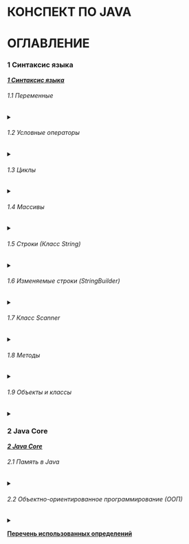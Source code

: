 # **КОНСПЕКТ ПО JAVA**

# ОГЛАВЛЕНИЕ

### 1 Синтаксис языка

[***1 Синтаксис языка***](/conspect/1.md/#1-синтаксис-языка)

###### 1.1 Переменные

<details>
<summary></summary>

[***1.1 Переменные***](/conspect/1.md/#11-переменные)

> [**1.1.1 Виды переменных**](/conspect/1.md/#111-виды-переменных)

> [**1.1.2 Типизация переменных**](/conspect/1.md/#112-типизация-переменных)

> [**1.1.3 Значения переменных по умолчанию**](/conspect/1.md/#113-значения-переменных-по-умолчанию)
</details>

###### 1.2 Условные операторы

<details>
<summary></summary>

[***1.2 Условные операторы***](/conspect/1.md/#12-условные-операторы)

> [**1.2.1 Виды условных операторов в Java**](/conspect/1.md/#121-виды-условных-операторов-в-java)
> > [_1.2.1.1 Оператор ***if***_](/conspect/1.md/#1211-оператор-if)  
> > [_1.2.1.2 Оператор ***if-else***_](/conspect/1.md/#1212-оператор-if-else)  
> > [_1.2.1.3 Оператор ***switch***_](/conspect/1.md/#1213-оператор-switch)  
> > [_1.2.1.4 Тернарный оператор_](/conspect/1.md/#1214-тернарный-оператор)
</details>

###### 1.3 Циклы

<details>
<summary></summary>

[***1.3 Циклы***](/conspect/1.md/#13-циклы)

> [**1.3.1 Цикл _for_**](/conspect/1.md/#131-цикл-for)

> [**1.3.2 Цикл _while_**](/conspect/1.md/#132-цикл-while)

> [**1.3.3 Цикл _do-while_**](/conspect/1.md/#133-цикл-do-while)

> [**1.3.4 Цикл _for each_**](/conspect/1.md/#134-цикл-for-each)
</details>

###### 1.4 Массивы

<details>
<summary></summary>

[***1.4 Массивы***](/conspect/1.md/#14-массивы)

> [**1.4.1 Виды массивов**](/conspect/1.md/#141-виды-массивов)

> [**1.4.2 Способы создания массивов**](/conspect/1.md/#142-способы-создания-массивов)
> > [_1.4.2.1 Объявление массива_](/conspect/1.md/#1421-объявление-массива)  
> > [_1.4.2.2 Инициализация массива_](/conspect/1.md/#1422-инициализация-массива)

> [**1.4.3 Получение значения элемента массива**](/conspect/1.md/#143-получение-значения-элемента-массива)

> [**1.4.4 Свойство массива _length_**](/conspect/1.md/#144-свойство-массива-length)

> [**1.4.5 Класс _Arrays_**](/conspect/1.md/#145-класс-arrays)
> > [_1.4.5.1 toString()_](/conspect/1.md/#1451-tostring)  
> > [_1.4.5.2 fill()_](/conspect/1.md/#1452-fill)  
> > [_1.4.5.3 equals()_](/conspect/1.md/#1453-equals)  
> > [_1.4.5.4 copyOf()_](/conspect/1.md/#1454-copyof)  
> > [_1.4.5.5 sort()_](/conspect/1.md/#1455-sort)
</details>

###### 1.5 Строки (Класс String)

<details>
<summary></summary>

[***1.5 Строки (Класс String)***](/conspect/1.md/#15-строки-класс-string)

> [**1.5.1 Пул строк (String pool)**](/conspect/1.md/#151-пул-строк-string-pool)

> [**1.5.2 Конкатенация (сложение) строк**](/conspect/1.md/#152-конкатенация-сложение-строк)

> [**1.5.3 Методы для работы со строками**](/conspect/1.md/#153-методы-для-работы-со-строками)
> > [_1.5.3.1 equals()_](/conspect/1.md/#1531-equals)  
> > [_1.5.3.2 equalsIgnoreCase()_](/conspect/1.md/#1532-equalsignorecase)  
> > [_1.5.3.3 length()_](/conspect/1.md/#1533-length)  
> > [_1.5.3.4 isEmpty()_](/conspect/1.md/#1534-isempty)  
> > [_1.5.3.5 isBlank()_](/conspect/1.md/#1535-isblank)  
> > [_1.5.3.6 contains()_](/conspect/1.md/#1536-contains)  
> > [_1.5.3.7 endsWith()_](/conspect/1.md/#1537-endswith)  
> > [_1.5.3.8 startsWith()_](/conspect/1.md/#1538-startswith)  
> > [_1.5.3.9 charAt()_](/conspect/1.md/#1539-charat)  
> > [_1.5.3.10 substring()_](/conspect/1.md/#15310-substring)  
> > [_1.5.3.11 toUpperCase()_](/conspect/1.md/#15311-touppercase)  
> > [_1.5.3.12 toLowerCase()_](/conspect/1.md/#15312-tolowercase)  
> > [_1.5.3.13 trim()_](/conspect/1.md/#15313-trim)  
> > [_1.5.3.14 split()_](/conspect/1.md/#15314-split)  
> > [_1.5.3.15 toCharArray()_](/conspect/1.md/#15315-tochararray)  
> > [_1.5.3.16 replace()_](/conspect/1.md/#15316-replace)  
> > [_1.5.3.17 repeat()_](/conspect/1.md/#15317-repeat)

> [**1.5.4 Формирование строк из массивов**](/conspect/1.md/#154-формирование-строк-из-массивов)
> > [_1.5.4.1 Символьный массив_](/conspect/1.md/#1541-символьный-массив)  
> > [_1.5.4.2 Массив байтов_](/conspect/1.md/#1542-массив-байтов)
</details>

###### 1.6 Изменяемые строки (StringBuilder)

<details>
<summary></summary>

[***1.6 Изменяемые строки (StringBuilder)***](/conspect/1.md/#16-изменяемые-строки-stringbuilder)

> [**1.6.1 append()**](/conspect/1.md/#161-append)

> [**1.6.2 toString()**](/conspect/1.md/#162-tostring)
</details>

###### 1.7 Класс Scanner

<details>
<summary></summary>

[***1.7 Класс Scanner***](/conspect/1.md/#17-класс-scanner)

> [**1.7.1 nextLine()**](/conspect/1.md/#171-nextline)

> [**1.7.2 nextInt()**](/conspect/1.md/#172-nextint)

> [**1.7.3 hasNext()**](/conspect/1.md/#173-hasnext)

> [**1.7.4 hasNextInt()**](/conspect/1.md/#174-hasnextint)

> [**1.7.5 hasNextLine()**](/conspect/1.md/#175-hasnextline)

> [**1.7.6 hasNextByte()**](/conspect/1.md/#176-hasnextbyte)

> [**1.7.7 hasNextShort()**](/conspect/1.md/#177-hasnextshort)

> [**1.7.8 hasNextLong()**](/conspect/1.md/#178-hasnextlong)

> [**1.7.9 hasNextFloat()**](/conspect/1.md/#179-hasnextfloat)

> [**1.7.10 hasNextDouble()**](/conspect/1.md/#1710-hasnextdouble)

> [**1.7.11 useDelimiter()**](/conspect/1.md/#1711-usedelimiter)

> [**1.7.12 close()**](/conspect/1.md/#1712-close)
</details>

###### 1.8 Методы

<details>
<summary></summary>

[***1.8 Методы***](/conspect/1.md/#18-методы)

> [**1.8.1 Модификаторы доступа**](/conspect/1.md/#181-модификаторы-доступа)

> [**1.8.2 Типы методов**](/conspect/1.md/#182-типы-методов)

> [**1.8.3 Идентичность методов**](/conspect/1.md/#183-идентичность-методов)

> [**1.8.4 Возвращение значений из метода**](/conspect/1.md/#184-возвращение-значений-из-метода)
</details>

###### 1.9 Объекты и классы

<details>
<summary></summary>

[***1.9 Объекты и классы***](/conspect/1.md/#19-объекты-и-классы)

> [**1.9.1 Объекты**](/conspect/1.md/#191-объекты)

> [**1.9.2 Классы**](/conspect/1.md/#192-классы)

> [**1.9.3 Конструктор**](/conspect/1.md/#193-конструктор)

> [**1.9.4 Ключевое слово _this_**](/conspect/1.md/#194-ключевое-слово-this)

> [**1.9.5 Переменные класса (поля)**](/conspect/1.md/#195-переменные-класса-поля)

> [**1.9.6 Геттеры и сеттеры**](/conspect/1.md/#196-геттеры-и-сеттеры)

> [**1.9.7 Методы объектов**](/conspect/1.md/#197-методы-объектов)
> > [_1.9.7.1 Переопределение метода_](/conspect/1.md/#1971-переопределение-метода)  
> > [_1.9.7.2 toString()_](/conspect/1.md/#1972-tostring)  
> > [_1.9.7.3 equals()_](/conspect/1.md/#1973-equals)  
> > [_1.9.7.4 hashCode()_](/conspect/1.md/#1974-hashcode)  
> > [_1.9.7.5 Контракт между equals() и hashCode()_](/conspect/1.md/#1975-контракт-между-equals-и-hashcode)
</details>

### 2 Java Core

[***2 Java Core***](/conspect/2.md/#2-java-core)

###### 2.1 Память в Java

<details>
<summary></summary>

[***2.1 Память в Java***](/conspect/2.md/#21-память-в-java)

> [**2.1.1 Стек (Stack)**](/conspect/2.md/#211-стек-stack)

> [**2.1.2 Куча (Heap)**](/conspect/2.md/#212-куча-heap)

> [**2.1.3 Сборка мусора (Garbage Collection)**](/conspect/2.md/#213-сборка-мусора-garbage-collection)
> > [_2.1.3.1 Serial GC_](/conspect/2.md/#2131-serial-gc)
> > [_2.1.3.2 Parallel GC_](/conspect/2.md/#2132-parallel-gc)
> > [_2.1.3.3 CMS (Concurrent Mark Sweep) GC_](/conspect/2.md/#2133-cms-concurrent-mark-sweep-gc)
> > [_2.1.3.4 G1 (Garbage First) GC_](/conspect/2.md/#2134-g1-garbage-first-gc)

> [**2.1.4 Жизненный цикл приложения**](/conspect/2.md/#214-жизненный-цикл-приложения)
</details>

###### 2.2 Объектно-ориентированное программирование (ООП)

<details>
<summary></summary>

[***2.2 Объектно-ориентированное программирование (ООП)***](/conspect/2.md/#22-объектно-ориентированное-программирование-ооп)

> [**2.2.1 Инкапсуляция**](/conspect/2.md/#221-инкапсуляция)


</details>


[**Перечень использованных определений**](/conspect/definitions.md/#перечень-использованных-определений)